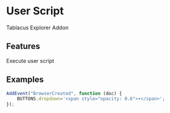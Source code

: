 # User Script

Tablacus Explorer Addon

## Features

Execute user script

## Examples

```js
AddEvent("BrowserCreated", function (doc) {
	BUTTONS.dropdown='<span style="opacity: 0.6">▾</span>';
});
```
